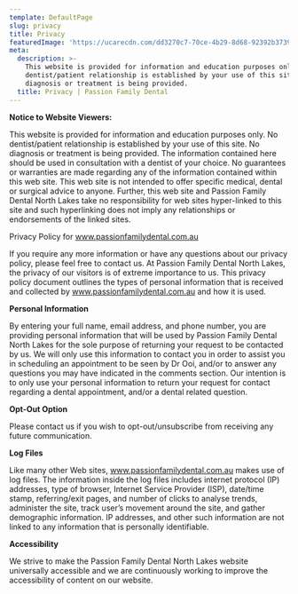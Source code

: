 ```yaml
---
template: DefaultPage
slug: privacy
title: Privacy
featuredImage: 'https://ucarecdn.com/dd3270c7-70ce-4b29-8d68-92392b373923/'
meta:
  description: >-
    This website is provided for information and education purposes only. No
    dentist/patient relationship is established by your use of this site. No
    diagnosis or treatment is being provided.
  title: Privacy | Passion Family Dental
---
```

**Notice to Website Viewers:**

This website is provided for information and education purposes only. No dentist/patient relationship is established by your use of this site. No diagnosis or treatment is being provided. The information contained here should be used in consultation with a dentist of your choice. No guarantees or warranties are made regarding any of the information contained within this web site. This web site is not intended to offer specific medical, dental or surgical advice to anyone. Further, this web site and Passion Family Dental North Lakes take no responsibility for web sites hyper-linked to this site and such hyperlinking does not imply any relationships or endorsements of the linked sites.

Privacy Policy for www.passionfamilydental.com.au

If you require any more information or have any questions about our privacy policy, please feel free to contact us. At Passion Family Dental North Lakes, the privacy of our visitors is of extreme importance to us. This privacy policy document outlines the types of personal information that is received and collected by www.passionfamilydental.com.au and how it is used.

**Personal Information**

By entering your full name, email address, and phone number, you are providing personal information that will be used by Passion Family Dental North Lakes for the sole purpose of returning your request to be contacted by us. We will only use this information to contact you in order to assist you in scheduling an appointment to be seen by Dr Ooi, and/or to answer any questions you may have indicated in the comments section. Our intention is to only use your personal information to return your request for contact regarding a dental appointment, and/or a dental related question.

**Opt-Out Option**

Please contact us if you wish to opt-out/unsubscribe from receiving any future communication.

**Log Files**

Like many other Web sites, www.passionfamilydental.com.au makes use of log files. The information inside the log files includes internet protocol (IP) addresses, type of browser, Internet Service Provider (ISP), date/time stamp, referring/exit pages, and number of clicks to analyse trends, administer the site, track user’s movement around the site, and gather demographic information. IP addresses, and other such information are not linked to any information that is personally identifiable.

**Accessibility**

We strive to make the Passion Family Dental North Lakes website universally accessible and we are continuously working to improve the accessibility of content on our website.
